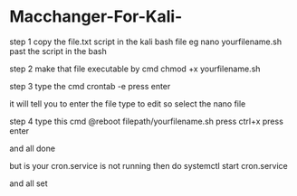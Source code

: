# Macchanger-For-Kali-

step 1
copy the file.txt script in the kali bash file
eg nano yourfilename.sh
past the script in the bash 

step 2
make that file executable
by 
cmd chmod +x yourfilename.sh

step 3
type the cmd 
crontab -e
press enter

it will tell you to enter the file type to edit 
so select the nano file 

step 4
type this cmd
@reboot filepath/yourfilename.sh
press ctrl+x
press enter

and all done

but is your cron.service is not running
then do 
systemctl start cron.service

and all set
